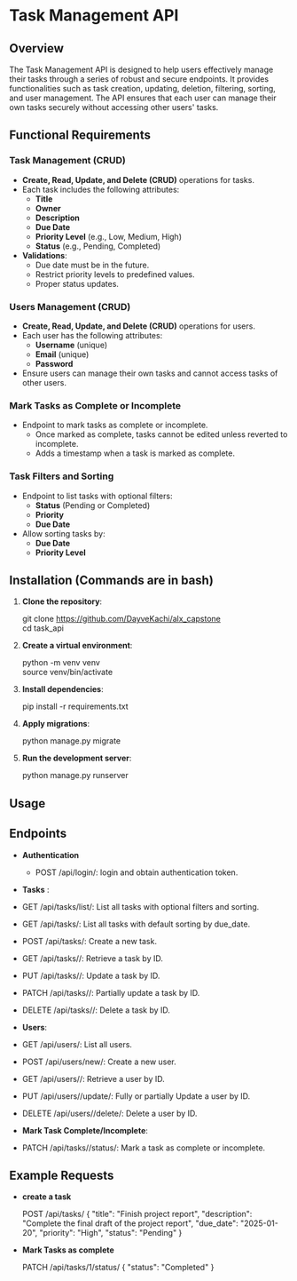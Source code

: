 # Task Management API

## Overview
The Task Management API is designed to help users effectively manage their tasks through a series of robust and secure endpoints. It provides functionalities such as task creation, updating, deletion, filtering, sorting, and user management. The API ensures that each user can manage their own tasks securely without accessing other users' tasks.

## Functional Requirements

### Task Management (CRUD)
- **Create, Read, Update, and Delete (CRUD)** operations for tasks.
- Each task includes the following attributes:
  - **Title**
  - **Owner**
  - **Description**
  - **Due Date**
  - **Priority Level** (e.g., Low, Medium, High)
  - **Status** (e.g., Pending, Completed)
- **Validations**:
  - Due date must be in the future.
  - Restrict priority levels to predefined values.
  - Proper status updates.

### Users Management (CRUD)
- **Create, Read, Update, and Delete (CRUD)** operations for users.
- Each user has the following attributes:
  - **Username** (unique)
  - **Email** (unique)
  - **Password**
- Ensure users can manage their own tasks and cannot access tasks of other users.

### Mark Tasks as Complete or Incomplete
- Endpoint to mark tasks as complete or incomplete.
  - Once marked as complete, tasks cannot be edited unless reverted to incomplete.
  - Adds a timestamp when a task is marked as complete.

### Task Filters and Sorting
- Endpoint to list tasks with optional filters:
  - **Status** (Pending or Completed)
  - **Priority**
  - **Due Date**
- Allow sorting tasks by:
  - **Due Date**
  - **Priority Level**

## Installation (Commands are in bash)

1. **Clone the repository**:

   git clone https://github.com/DayveKachi/alx_capstone<br/>
   cd task_api


2. **Create a virtual environment**:

    python -m venv venv<br/>
    source venv/bin/activate

3. **Install dependencies**:

    pip install -r requirements.txt

4. **Apply migrations**:

    python manage.py migrate

5. **Run the development server**:

    python manage.py runserver



## Usage

## Endpoints

- **Authentication**

  - POST /api/login/: login and obtain authentication token.

- **Tasks** :

 - GET /api/tasks/list/: List all tasks with optional filters and sorting.

 - GET /api/tasks/: List all tasks with default sorting by due_date.

 - POST /api/tasks/: Create a new task.

 - GET /api/tasks/<id>/: Retrieve a task by ID.

 - PUT /api/tasks/<id>/: Update a task by ID.

 - PATCH /api/tasks/<id>/: Partially update a task by ID.

 - DELETE /api/tasks/<id>/: Delete a task by ID.

- **Users**:

 - GET /api/users/: List all users.

 - POST /api/users/new/: Create a new user.

 - GET /api/users/<id>/: Retrieve a user by ID.

 - PUT /api/users/<id>/update/: Fully or partially Update a user by ID.

 - DELETE /api/users/<id>/delete/: Delete a user by ID.

- **Mark Task Complete/Incomplete**:

 - PATCH /api/tasks/<id>/status/: Mark a task as complete or incomplete.

## Example Requests

- **create a task**

  POST /api/tasks/
    {
      "title": "Finish project report",
      "description": "Complete the final draft of the project report",
      "due_date": "2025-01-20",
      "priority": "High",
      "status": "Pending"
    }

- **Mark Tasks as complete**

  PATCH /api/tasks/1/status/
    {
      "status": "Completed"
    }
